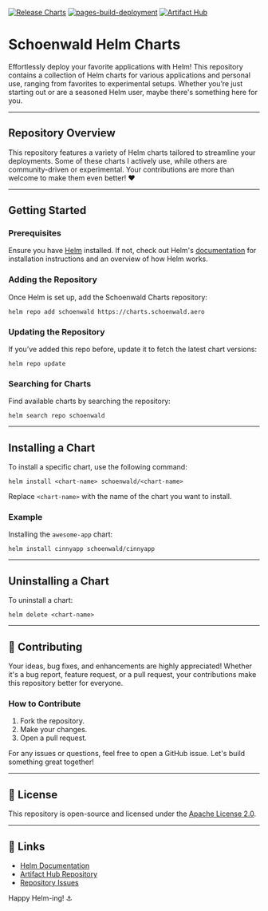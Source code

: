 [![Release Charts](https://github.com/0hlov3/charts/actions/workflows/release.yml/badge.svg?branch=main)](https://github.com/0hlov3/charts/actions/workflows/release.yml)
[![pages-build-deployment](https://github.com/0hlov3/charts/actions/workflows/pages/pages-build-deployment/badge.svg)](https://github.com/0hlov3/charts/actions/workflows/pages/pages-build-deployment)
[![Artifact Hub](https://img.shields.io/endpoint?url=https://artifacthub.io/badge/repository/schoenwald)](https://artifacthub.io/packages/search?repo=schoenwald)

# Schoenwald Helm Charts

Effortlessly deploy your favorite applications with Helm! This repository contains a collection of Helm charts for various applications and personal use, ranging from favorites to experimental setups. Whether you’re just starting out or are a seasoned Helm user, maybe there's something here for you.

---

## Repository Overview

This repository features a variety of Helm charts tailored to streamline your deployments. Some of these charts I actively use, while others are community-driven or experimental. Your contributions are more than welcome to make them even better! ❤️

---

## Getting Started

### Prerequisites

Ensure you have [Helm](https://helm.sh) installed. If not, check out Helm's [documentation](https://helm.sh/docs) for installation instructions and an overview of how Helm works.

### Adding the Repository

Once Helm is set up, add the Schoenwald Charts repository:

```shell
helm repo add schoenwald https://charts.schoenwald.aero
```

### Updating the Repository

If you’ve added this repo before, update it to fetch the latest chart versions:

```shell
helm repo update
```

### Searching for Charts

Find available charts by searching the repository:

```shell
helm search repo schoenwald
```

---

## Installing a Chart

To install a specific chart, use the following command:

```shell
helm install <chart-name> schoenwald/<chart-name>
```

Replace `<chart-name>` with the name of the chart you want to install.

### Example

Installing the `awesome-app` chart:

```shell
helm install cinnyapp schoenwald/cinnyapp
```

---

## Uninstalling a Chart

To uninstall a chart:

```shell
helm delete <chart-name>
```

---

## 🌟 Contributing

Your ideas, bug fixes, and enhancements are highly appreciated! Whether it's a bug report, feature request, or a pull request, your contributions make this repository better for everyone.

### How to Contribute

1. Fork the repository.
2. Make your changes.
3. Open a pull request.

For any issues or questions, feel free to open a GitHub issue. Let's build something great together!

---

## 📜 License

This repository is open-source and licensed under the [Apache License 2.0](./LICENSE).

---

## 🧭 Links

- [Helm Documentation](https://helm.sh/docs)
- [Artifact Hub Repository](https://artifacthub.io/packages/search?repo=schoenwald)
- [Repository Issues](https://github.com/0hlov3/charts/issues)

Happy Helm-ing! ⚓
